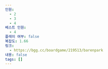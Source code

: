 ```yaml
---
인원:
  - 2
  - 3
  - 4
베스트 인원:
  - 4
플레이 여부: false
복잡도: 1.66
링크:
  - https://bgg.cc/boardgame/219513/barenpark
내용: false
tags: []
---
```

